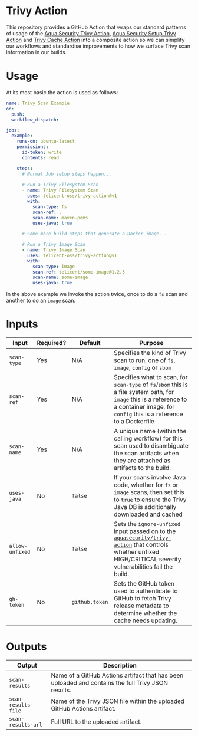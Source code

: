 # Trivy Action

This repository provides a GitHub Action that wraps our standard patterns of usage of the [Aqua Security Trivy
Action][1], [Aqua Security Setup Trivy Action][2] and [Trivy Cache Action][3] into a composite action so we can simplify
our workflows and standardise improvements to how we surface Trivy scan information in our builds.

# Usage

At its most basic the action is used as follows:

```yaml
name: Trivy Scan Example
on: 
  push:
  workflow_dispatch:

jobs:
  example:
    runs-on: ubuntu-latest
    permissions:
      id-token: write
      contents: read

    steps:
      # Normal Job setup steps happen...
     
      # Run a Trivy Filesystem Scan
      - name: Trivy Filesystem Scan
        uses: telicent-oss/trivy-action@v1
        with:
          scan-type: fs
          scan-ref: .
          scan-name: maven-poms
          uses-java: true

      # Some more build steps that generate a Docker image...

      # Run a Trivy Image Scan
      - name: Trivy Image Scan
        uses: telicent-oss/trivy-action@v1
        with:
          scan-type: image
          scan-ref: telicent/some-image@1.2.3
          scan-name: some-image
          uses-java: true
```

In the above example we invoke the action twice, once to do a `fs` scan and another to do an `image` scan.

# Inputs

| Input | Required? | Default | Purpose |
|-------|-----------|---------|---------|
| `scan-type` | Yes | N/A | Specifies the kind of Trivy scan to run, one of `fs`, `image`, `config` or `sbom` |
| `scan-ref` | Yes | N/A | Specifies what to scan, for `scan-type` of `fs`/`sbom` this is a file system path, for `image` this is a reference to a container image, for `config` this is a reference to a Dockerfile |
| `scan-name` | Yes | N/A | A unique name (within the calling workflow) for this scan used to disambiguate the scan artifacts when they are attached as artifacts to the build. |
| `uses-java` | No | `false` | If your scans involve Java code, whether for `fs` or `image` scans, then set this to `true` to ensure the Trivy Java DB is additionally downloaded and cached |
| `allow-unfixed` | No | `false` | Sets the `ignore-unfixed` input passed on to the [`aquasecurity/trivy-action`][1] that controls whether unfixed HIGH/CRITICAL severity vulnerabilities fail the build. |
| `gh-token` | No | `github.token` | Sets the GitHub token used to authenticate to GitHub to fetch Trivy release metadata to determine whether the cache needs updating. |

# Outputs

| Output | Description |
|--------|-------------|
| `scan-results` | Name of a GitHub Actions artifact that has been uploaded and contains the full Trivy JSON results. |
| `scan-results-file` | Name of the Trivy JSON file within the uploaded GitHub Actions artifact. |
| `scan-results-url` | Full URL to the uploaded artifact. |

[1]: https://github.com/aquasecurity/trivy-action
[2]: https://github.com/aquasecurity/setup-trivy
[3]: https://github.com/yogeshlonkar/trivy-cache-action

